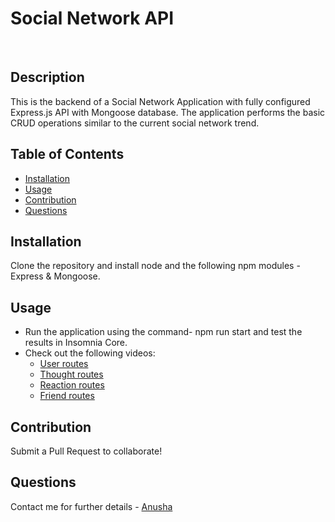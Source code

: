 
<h1>Social Network API </h1>

<br>

## Description
This is the backend of a Social Network Application with fully configured Express.js API with Mongoose database. The application performs the basic CRUD operations similar to the current social network trend. 

## Table of Contents
  - [Installation](#Installation)
  - [Usage](#Usage)
  - [Contribution](#Contribution)
  - [Questions](#Questions)
  
## Installation
  Clone the repository and install node and the following npm modules - Express & Mongoose.

## Usage              
 - Run the application using the command- npm run start and test the results in Insomnia Core.
 - Check out the following videos:
   -  [User routes](https://vimeo.com/669069739/7031191812) 
   -  [Thought routes](https://vimeo.com/669071585/6102bb07e5) 
   -  [Reaction routes](https://vimeo.com/669073935/d26d5819bd) 
   -  [Friend routes](https://vimeo.com/669074326/e486383973) 


## Contribution
   Submit a Pull Request to collaborate!

## Questions
  Contact me for further details -  [Anusha](https://github.com/anushaselvan)
